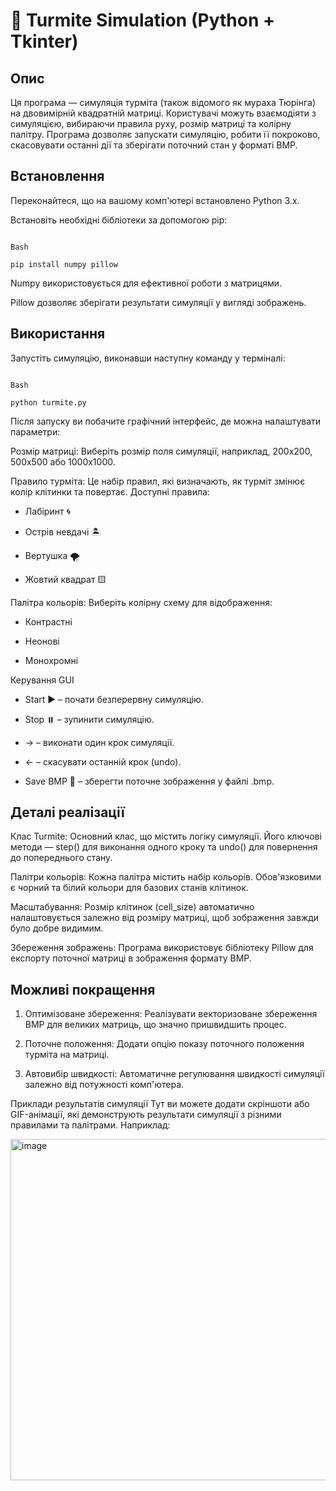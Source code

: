 # 🐜 Turmite Simulation (Python + Tkinter)
## Опис
Ця програма — симуляція турміта (також відомого як мураха Тюрінга) на двовимірній квадратній матриці. Користувачі можуть взаємодіяти з симуляцією, вибираючи правила руху, розмір матриці та колірну палітру. Програма дозволяє запускати симуляцію, робити її покроково, скасовувати останні дії та зберігати поточний стан у форматі BMP.

## Встановлення
Переконайтеся, що на вашому комп'ютері встановлено Python 3.x.

Встановіть необхідні бібліотеки за допомогою pip:
```

Bash

pip install numpy pillow
```
Numpy використовується для ефективної роботи з матрицями.

Pillow дозволяє зберігати результати симуляції у вигляді зображень.

## Використання
Запустіть симуляцію, виконавши наступну команду у терміналі:
```

Bash

python turmite.py
```
Після запуску ви побачите графічний інтерфейс, де можна налаштувати параметри:

Розмір матриці: Виберіть розмір поля симуляції, наприклад, 200x200, 500x500 або 1000x1000.

Правило турміта: Це набір правил, які визначають, як турміт змінює колір клітинки та повертає. Доступні правила:

* Лабіринт 🌀

* Острів невдачі 🏝️

* Вертушка 🌪️

* Жовтий квадрат 🟨

Палітра кольорів: Виберіть колірну схему для відображення:

* Контрастні

* Неонові

* Монохромні

Керування GUI
* Start ▶️ – почати безперервну симуляцію.

* Stop ⏸️ – зупинити симуляцію.

* → – виконати один крок симуляції.

* ← – скасувати останній крок (undo).

* Save BMP 💾 – зберегти поточне зображення у файлі .bmp.

## Деталі реалізації
Клас Turmite: Основний клас, що містить логіку симуляції. Його ключові методи — step() для виконання одного кроку та undo() для повернення до попереднього стану.

Палітри кольорів: Кожна палітра містить набір кольорів. Обов'язковими є чорний та білий кольори для базових станів клітинок.

Масштабування: Розмір клітинок (cell_size) автоматично налаштовується залежно від розміру матриці, щоб зображення завжди було добре видимим.

Збереження зображень: Програма використовує бібліотеку Pillow для експорту поточної матриці в зображення формату BMP.

## Можливі покращення
1. Оптимізоване збереження: Реалізувати векторизоване збереження BMP для великих матриць, що значно пришвидшить процес.

2. Поточне положення: Додати опцію показу поточного положення турміта на матриці.

3. Автовибір швидкості: Автоматичне регулювання швидкості симуляції залежно від потужності комп'ютера.

Приклади результатів симуляції
Тут ви можете додати скріншоти або GIF-анімації, які демонструють результати симуляції з різними правилами та палітрами. Наприклад:

<img width="546" height="546" alt="image" src="https://github.com/user-attachments/assets/cbe6ef5d-cf08-486c-8490-6abf94a80908" />



